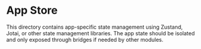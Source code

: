 
# App Store

This directory contains app-specific state management using Zustand, Jotai, or other state management libraries.
The app state should be isolated and only exposed through bridges if needed by other modules.
